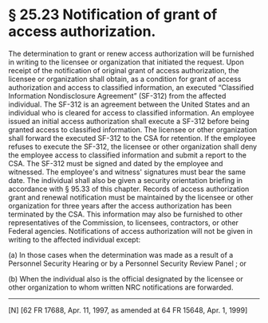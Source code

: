 # § 25.23   Notification of grant of access authorization.

The determination to grant or renew access authorization will be furnished in writing to the licensee or organization that initiated the request. Upon receipt of the notification of original grant of access authorization, the licensee or organization shall obtain, as a condition for grant of access authorization and access to classified information, an executed “Classified Information Nondisclosure Agreement” (SF-312) from the affected individual. The SF-312 is an agreement between the United States and an individual who is cleared for access to classified information. An employee issued an initial access authorization shall execute a SF-312 before being granted access to classified information. The licensee or other organization shall forward the executed SF-312 to the CSA for retention. If the employee refuses to execute the SF-312, the licensee or other organization shall deny the employee access to classified information and submit a report to the CSA. The SF-312 must be signed and dated by the employee and witnessed. The employee's and witness' signatures must bear the same date. The individual shall also be given a security orientation briefing in accordance with § 95.33 of this chapter. Records of access authorization grant and renewal notification must be maintained by the licensee or other organization for three years after the access authorization has been terminated by the CSA. This information may also be furnished to other representatives of the Commission, to licensees, contractors, or other Federal agencies. Notifications of access authorization will not be given in writing to the affected individual except:


(a) In those cases when the determination was made as a result of a Personnel Security Hearing or by a Personnel Security Review Panel ; or


(b) When the individual also is the official designated by the licensee or other organization to whom written NRC notifications are forwarded.



---

[N] [62 FR 17688, Apr. 11, 1997, as amended at 64 FR 15648, Apr. 1, 1999]




